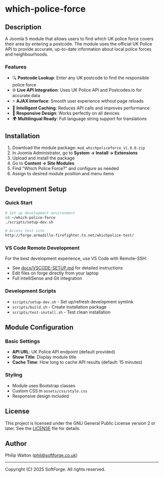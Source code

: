 # which-police-force

## Description

A Joomla 5 module that allows users to find which UK police force covers their area by entering a postcode. The module uses the official UK Police API to provide accurate, up-to-date information about local police forces and neighbourhoods.

### Features
- 🔍 **Postcode Lookup**: Enter any UK postcode to find the responsible police force
- 🌐 **Live API Integration**: Uses UK Police API and Postcodes.io for accurate data
- ⚡ **AJAX Interface**: Smooth user experience without page reloads
- 💾 **Intelligent Caching**: Reduces API calls and improves performance
- 📱 **Responsive Design**: Works perfectly on all devices
- 🌍 **Multilingual Ready**: Full language string support for translations

## Installation

1. Download the module package: `mod_whichpoliceforce_v1.0.0.zip`
2. In Joomla Administrator, go to **System → Install → Extensions**
3. Upload and install the package
4. Go to **Content → Site Modules**
5. Find "Which Police Force?" and configure as needed
6. Assign to desired module position and menu items

## Development Setup

### Quick Start
```bash
# Set up development environment
cd ~/which-police-force
./scripts/setup-dev.sh

# Access test site
http://forge.armadillo-firefighter.ts.net/whichpolice-test/
```

### VS Code Remote Development
For the best development experience, use VS Code with Remote-SSH:
- See [docs/VSCODE-SETUP.md](docs/VSCODE-SETUP.md) for detailed instructions
- Edit files on forge directly from your laptop
- Full IntelliSense and Git integration

### Development Scripts
- `scripts/setup-dev.sh` - Set up/refresh development symlink
- `scripts/build.sh` - Create installation package
- `scripts/test-install.sh` - Test clean installation

## Module Configuration

### Basic Settings
- **API URL**: UK Police API endpoint (default provided)
- **Show Title**: Display module title
- **Cache Time**: How long to cache API results (default: 15 minutes)

### Styling
- Module uses Bootstrap classes
- Custom CSS in `assets/css/style.css`
- Responsive design included

## License

This project is licensed under the GNU General Public License version 2 or later.
See the [LICENSE](LICENSE) file for details.

## Author

Philip Walton (phil@softforge.co.uk)

---
Copyright (C) 2025 SoftForge. All rights reserved.
